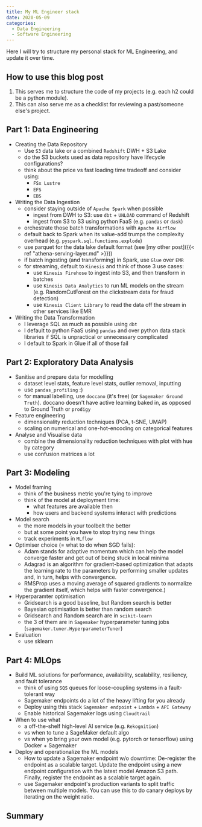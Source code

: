 ```yaml
---
title: My ML Engineer stack
date: 2020-05-09
categories:
  - Data Engineering
  - Software Engineering
---
```


Here I will try to structure my personal stack for ML Engineering, and update it over time.

## How to use this blog post

1. This serves me to structure the code of my projects (e.g. each h2 could be a python module).
1. This can also serve me as a checklist for reviewing a past/someone else's project.

## Part 1: Data Engineering

- Creating the Data Repository
  - Use `S3` data lake or a combined `Redshift` DWH + S3 Lake
  - do the S3 buckets used as data repository have lifecycle configurations?
  - think about the price vs fast loading time tradeoff and consider using:
    - `FSx Lustre`
    - `EFS`
    - `EBS`
- Writing the Data Ingestion
  - consider staying outside of `Apache Spark` when possible
    - ingest from DWH to S3: use `dbt` + `UNLOAD` command of Redshift
    - ingest from S3 to S3 using python FaaS (e.g. `pandas` or `dask`)
  - orchestrate those batch transformations with `Apache Airflow`
  - default back to Spark when its value-add trumps the complexity overhead (e.g. `pyspark.sql.functions.explode`)
  - use parquet for the data lake default format (see [my other post]({{< ref "athena-serving-layer.md" >}}))
  - if batch ingesting (and transforming) in Spark, use `Glue` over `EMR`
  - for streaming, default to `Kinesis` and think of those 3 use cases:
    - use `Kinesis Firehose` to ingest into S3, and then transform in batches
    - use `Kinesis Data Analytics` to run ML models on the stream
    (e.g. RandomCutForest on the clickstream data for fraud detection)
    - use `Kinesis Client Library` to read the data off the stream in other services like EMR
- Writing the Data Transformation
  - I leverage SQL as much as possible using `dbt`
  - I default to python FaaS using `pandas` and over python data stack libraries
  if SQL is unpractical or unnecessary complicated
  - I default to Spark in Glue if all of those fail

## Part 2: Exploratory Data Analysis

- Sanitise and prepare data for modelling
  - dataset level stats, feature level stats, outlier removal, inputting
  - use `pandas_profiling` :)
  - for manual labelling, use `doccano` (it's free) (or `Sagemaker Ground Truth`).
  doccano doesn't have active learning baked in, as opposed to Ground Truth or `prodigy`
- Feature engineering
  - dimensionality reduction techniques (PCA, t-SNE, UMAP)
  - scaling on numerical and one-hot-encoding on categorical features
- Analyse and Visualise data
  - combine the dimensionality reduction techniques with plot with hue by category
  - use confusion matrices a lot

## Part 3: Modeling

- Model framing
  - think of the business metric you're tying to improve
  - think of the model at deployment time:
    - what features are available then
    - how users and backend systems interact with predictions
- Model search
  - the more models in your toolbelt the better
  - but at some point you have to stop trying new things
  - track experiments in `MLflow`
- Optimiser choice (= what to do when SGD fails):
  - Adam stands for adaptive momentum which can help the model converge faster
  and get out of being stuck in local minima
  - Adagrad is an algorithm for gradient-based optimization that adapts the learning rate to the parameters
  by performing smaller updates and, in turn, helps with convergence.
  - RMSProp uses a moving average of
  squared gradients to normalize the gradient itself, which helps with faster convergence.)
- Hyperparamter optimisation
  - Gridsearch is a good baseline, but Random search is better
  - Bayesian optimisation is better than random search
  - Gridsearch and Random search are in `scikit-learn`
  - the 3 of them are in `Sagemaker` hyperparameter tuning jobs (`sagemaker.tuner.HyperparameterTuner`)
- Evaluation
  - use sklearn

## Part 4: MLOps

- Build ML solutions for performance, availability, scalability, resiliency, and fault tolerance
  - think of using `SQS` queues for loose-coupling systems in a fault-tolerant way
  - Sagemaker endpoints do a lot of the heavy lifting for you already
  - Deploy using this stack `Sagemaker endpoint` + `Lambda` + `API Gateway`
  - Enable historical Sagemaker logs using `Cloudtrail`
- When to use what
  - a off-the-shelf high-level AI service (e.g. `Rekognition`)
  - vs when to tune a SageMaker default algo
  - vs when yo bring your own model (e.g. pytorch or tensorflow) using Docker + Sagemaker
- Deploy and operationalize the ML models
  - How to update a Sagemaker endpoint w/o downtime: De-register the endpoint as a scalable target.
  Update the endpoint using a new endpoint configuration with the latest model Amazon S3 path.
  Finally, register the endpoint as a scalable target again.
  - use Sagemaker endpoint's production variants to split traffic between multiple models.
  You can use this to do canary deploys by iterating on the weight ratio.

## Summary

<a frameborder="0" data-theme="dark" data-layers="1,2,3,4" data-stack-embed="true" href="https://embed.stackshare.io/stacks/embed/6c1542c267aa96964578262a793c2c"/></a><script async src="https://cdn1.stackshare.io/javascripts/client-code.js" charset="utf-8"></script>
